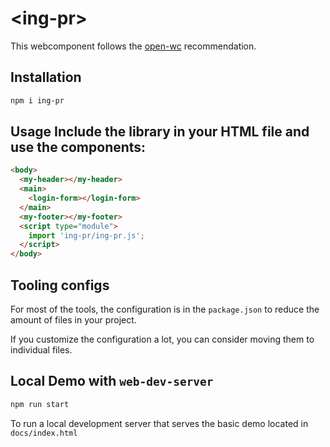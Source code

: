 # \<ing-pr>

This webcomponent follows the [open-wc](https://github.com/open-wc/open-wc) recommendation.

## Installation

```bash
npm i ing-pr
```

## Usage Include the library in your HTML file and use the components:

```html
<body>
  <my-header></my-header>
  <main>
    <login-form></login-form>
  </main>
  <my-footer></my-footer>
  <script type="module">
    import 'ing-pr/ing-pr.js';
  </script>
</body>
```



## Tooling configs

For most of the tools, the configuration is in the `package.json` to reduce the amount of files in your project.

If you customize the configuration a lot, you can consider moving them to individual files.

## Local Demo with `web-dev-server`

```bash
npm run start
```

To run a local development server that serves the basic demo located in `docs/index.html`
